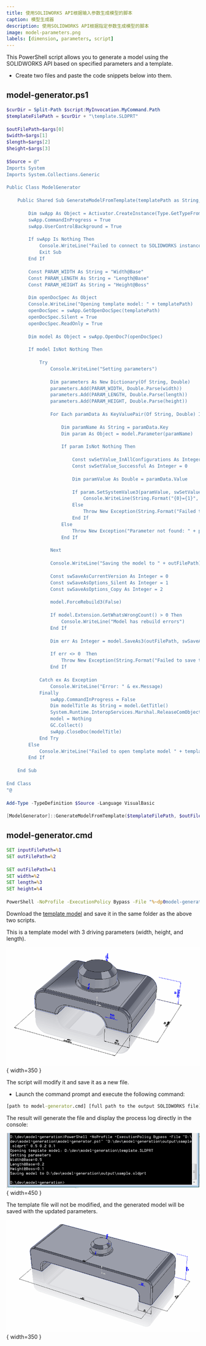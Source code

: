 ```yaml
---
title: 使用SOLIDWORKS API根据输入参数生成模型的脚本
caption: 模型生成器
description: 使用SOLIDWORKS API根据指定参数生成模型的脚本
image: model-parameters.png
labels: [dimension, parameters, script]
---
```


This PowerShell script allows you to generate a model using the SOLIDWORKS API based on specified parameters and a template.

* Create two files and paste the code snippets below into them.

## model-generator.ps1
~~~ ps1
$curDir = Split-Path $script:MyInvocation.MyCommand.Path
$templateFilePath = $curDir + "\template.SLDPRT"

$outFilePath=$args[0]
$width=$args[1]
$length=$args[2]
$height=$args[3]

$Source = @"
Imports System
Imports System.Collections.Generic

Public Class ModelGenerator

    Public Shared Sub GenerateModelFromTemplate(templatePath as String, outFilePath As String, width As String, length As String, height As String)
        
        Dim swApp As Object = Activator.CreateInstance(Type.GetTypeFromProgID("SldWorks.Application"))
        swApp.CommandInProgress = True
        swApp.UserControlBackground = True
        
        If swApp Is Nothing Then
            Console.WriteLine("Failed to connect to SOLIDWORKS instance")
            Exit Sub
        End If

        Const PARAM_WIDTH As String = "Width@Base"
        Const PARAM_LENGTH As String = "Length@Base"
        Const PARAM_HEIGHT As String = "Height@Boss"

        Dim openDocSpec As Object
        Console.WriteLine("Opening template model: " + templatePath)
        openDocSpec = swApp.GetOpenDocSpec(templatePath)
        openDocSpec.Silent = True
        openDocSpec.ReadOnly = True
        
        Dim model As Object = swApp.OpenDoc7(openDocSpec)

        If model IsNot Nothing Then

            Try
                Console.WriteLine("Setting parameters")

                Dim parameters As New Dictionary(Of String, Double)
                parameters.Add(PARAM_WIDTH, Double.Parse(width))
                parameters.Add(PARAM_LENGTH, Double.Parse(length))
                parameters.Add(PARAM_HEIGHT, Double.Parse(height))

                For Each paramData As KeyValuePair(Of String, Double) In parameters

                    Dim paramName As String = paramData.Key
                    Dim param As Object = model.Parameter(paramName)

                    If param IsNot Nothing Then

                        Const swSetValue_InAllConfigurations As Integer = 2
                        Const swSetValue_Successful As Integer = 0

                        Dim paramValue As Double = paramData.Value

                        If param.SetSystemValue3(paramValue, swSetValue_InAllConfigurations, Nothing) = swSetValue_Successful Then
                            Console.WriteLine(String.Format("{0}={1}", paramName, paramValue))
                        Else
                            Throw New Exception(String.Format("Failed to set parameter {0} to {1}", paramName, paramValue))
                        End If
                    Else
                        Throw New Exception("Parameter not found: " + paramName)
                    End If

                Next

                Console.WriteLine("Saving the model to " + outFilePath)

                Const swSaveAsCurrentVersion As Integer = 0
                Const swSaveAsOptions_Silent As Integer = 1
                Const swSaveAsOptions_Copy As Integer = 2

                model.ForceRebuild3(False)

                If model.Extension.GetWhatsWrongCount() > 0 Then
                    Console.WriteLine("Model has rebuild errors")
                End If

                Dim err As Integer = model.SaveAs3(outFilePath, swSaveAsCurrentVersion, swSaveAsOptions_Silent + swSaveAsOptions_Copy)
                
                If err <> 0  Then
                    Throw New Exception(String.Format("Failed to save the document to {0}. Error code: {1}", outFilePath, err))
                End If

            Catch ex As Exception
                Console.WriteLine("Error: " & ex.Message)
            Finally
                swApp.CommandInProgress = False
                Dim modelTitle As String = model.GetTitle()
                System.Runtime.InteropServices.Marshal.ReleaseComObject(model)
                model = Nothing
                GC.Collect()
                swApp.CloseDoc(modelTitle)
            End Try
        Else
            Console.WriteLine("Failed to open template model " + templatePath)
        End If
        
    End Sub

End Class
"@

Add-Type -TypeDefinition $Source -Language VisualBasic

[ModelGenerator]::GenerateModelFromTemplate($templateFilePath, $outFilePath, $width, $length, $height)

~~~



## model-generator.cmd
~~~ cmd
SET inputFilePath=%1
SET outFilePath=%2

SET outFilePath=%1
SET width=%2
SET length=%3
SET height=%4

PowerShell -NoProfile -ExecutionPolicy Bypass -File "%~dp0model-generator.ps1" %outFilePath% %width% %length% %height%
~~~



Download the [template model](template.SLDPRT) and save it in the same folder as the above two scripts.

This is a template model with 3 driving parameters (width, height, and length).

![Model with parameters](model-parameters.png){ width=350 }

The script will modify it and save it as a new file.

* Launch the command prompt and execute the following command:

~~~ bat
[path to model-generator.cmd] [full path to the output SOLIDWORKS file] [width] [length] [height]
~~~

The result will generate the file and display the process log directly in the console:

![Console output showing the process and model generation result](console-output.png){ width=450 }

The template file will not be modified, and the generated model will be saved with the updated parameters.

![Generated model with applied parameters](model-result.png){ width=350 }